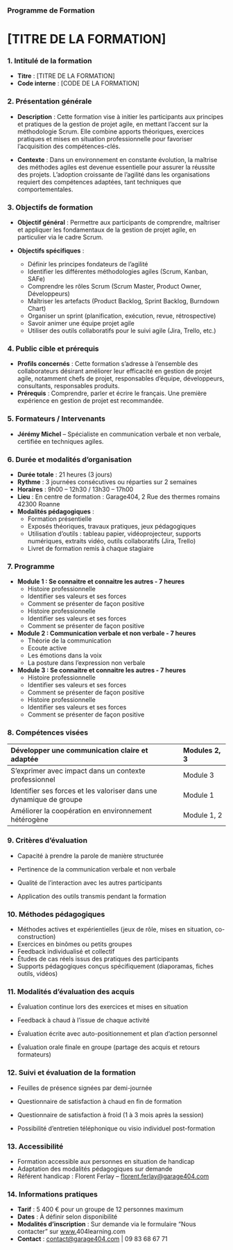 ### **Programme de Formation**
# **[TITRE DE LA FORMATION]**

### **1\. Intitulé de la formation**

* **Titre** : [TITRE DE LA FORMATION]  
* **Code interne** : [CODE DE LA FORMATION] 

### **2\. Présentation générale**

* **Description** : Cette formation vise à initier les participants aux principes et pratiques de la gestion de projet agile, en mettant l’accent sur la méthodologie Scrum. Elle combine apports théoriques, exercices pratiques et mises en situation professionnelle pour favoriser l’acquisition des compétences-clés.  
* **Contexte** : Dans un environnement en constante évolution, la maîtrise des méthodes agiles est devenue essentielle pour assurer la réussite des projets. L’adoption croissante de l’agilité dans les organisations requiert des compétences adaptées, tant techniques que comportementales.

  ### 

### **3\. Objectifs de formation**

* **Objectif général** : Permettre aux participants de comprendre, maîtriser et appliquer les fondamentaux de la gestion de projet agile, en particulier via le cadre Scrum.  
* **Objectifs spécifiques** :  
  * Définir les principes fondateurs de l’agilité  
  * Identifier les différentes méthodologies agiles (Scrum, Kanban, SAFe)  
  * Comprendre les rôles Scrum (Scrum Master, Product Owner, Développeurs)  
  * Maîtriser les artefacts (Product Backlog, Sprint Backlog, Burndown Chart)  
  * Organiser un sprint (planification, exécution, revue, rétrospective)  
  * Savoir animer une équipe projet agile  
  * Utiliser des outils collaboratifs pour le suivi agile (Jira, Trello, etc.)

  ### 

### **4\. Public cible et prérequis**

* **Profils concernés** : Cette formation s’adresse à l’ensemble des collaborateurs désirant améliorer leur efficacité en gestion de projet agile, notamment chefs de projet, responsables d’équipe, développeurs, consultants, responsables produits.  
* **Prérequis** : Comprendre, parler et écrire le français. Une première expérience en gestion de projet est recommandée.

### 

### **5\. Formateurs / Intervenants**

* **Jérémy Michel** – Spécialiste en communication verbale et non verbale, certifiée en techniques agiles.

  ### 

### **6\. Durée et modalités d’organisation**

* **Durée totale** : 21 heures (3 jours)  
* **Rythme** : 3 journées consécutives ou réparties sur 2 semaines  
* **Horaires** : 9h00 – 12h30 / 13h30 – 17h00  
* **Lieu** : En centre de formation : Garage404, 2 Rue des thermes romains 42300 Roanne  
* **Modalités pédagogiques** :  
  * Formation présentielle  
  * Exposés théoriques, travaux pratiques, jeux pédagogiques  
  * Utilisation d’outils : tableau papier, vidéoprojecteur, supports numériques, extraits vidéo, outils collaboratifs (Jira, Trello)  
  * Livret de formation remis à chaque stagiaire

### 

### **7\. Programme**

* **Module 1 : Se connaitre et connaitre les autres \- 7 heures**  
  * Histoire professionnelle  
  * Identifier ses valeurs et ses forces  
  * Comment se présenter de façon positive  
  * Histoire professionnelle  
  * Identifier ses valeurs et ses forces  
  * Comment se présenter de façon positive  
* **Module 2 : Communication verbale et non verbale \- 7 heures**  
  * Théorie de la communication  
  * Ecoute active  
  * Les émotions dans la voix  
  * La posture dans l’expression non verbale  
* **Module 3 : Se connaitre et connaitre les autres \- 7 heures**  
  * Histoire professionnelle  
  * Identifier ses valeurs et ses forces  
  * Comment se présenter de façon positive  
  * Histoire professionnelle  
  * Identifier ses valeurs et ses forces  
  * Comment se présenter de façon positive

### 

  ### 

### 

### **8\. Compétences visées**

| Développer une communication claire et adaptée | Modules 2, 3 |
| :---- | :---- |
| S’exprimer avec impact dans un contexte professionnel | Module 3 |
| Identifier ses forces et les valoriser dans une dynamique de groupe | Module 1 |
| Améliorer la coopération en environnement hétérogène | Module 1, 2 |

### 

### **9\. Critères d’évaluation**

* Capacité à prendre la parole de manière structurée  
* Pertinence de la communication verbale et non verbale  
* Qualité de l’interaction avec les autres participants  
* Application des outils transmis pendant la formation

  ### 

### **10\. Méthodes pédagogiques**

* Méthodes actives et expérientielles (jeux de rôle, mises en situation, co-construction)  
* Exercices en binômes ou petits groupes  
* Feedback individualisé et collectif  
* Études de cas réels issus des pratiques des participants  
* Supports pédagogiques conçus spécifiquement (diaporamas, fiches outils, vidéos)

### 

### **11\. Modalités d’évaluation des acquis**

* Évaluation continue lors des exercices et mises en situation  
* Feedback à chaud à l’issue de chaque activité  
* Évaluation écrite avec auto-positionnement et plan d’action personnel  
* Évaluation orale finale en groupe (partage des acquis et retours formateurs)

  ### 

### **12\. Suivi et évaluation de la formation**

* Feuilles de présence signées par demi-journée  
* Questionnaire de satisfaction à chaud en fin de formation  
* Questionnaire de satisfaction à froid (1 à 3 mois après la session)  
* Possibilité d’entretien téléphonique ou visio individuel post-formation

  ### 

### **13\. Accessibilité**

* Formation accessible aux personnes en situation de handicap  
* Adaptation des modalités pédagogiques sur demande  
* Référent handicap : Florent Ferlay – florent.ferlay@garage404.com

### 

### **14\. Informations pratiques**

* **Tarif** : 5 400 € pour un groupe de 12 personnes maximum  
* **Dates** : À définir selon disponibilité  
* **Modalités d’inscription** : Sur demande via le formulaire “Nous contacter” sur [www.](http://www.cicea-formation.fr/)404learning.com  
* **Contact** : contact@garage404.com | 09 83 68 67 71
